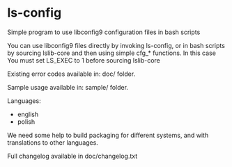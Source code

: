 ls-config
=========

Simple program to use libconfig9 configuration files in bash scripts

You can use libconfig9 files directly by invoking ls-config, or in bash scripts
by sourcing lslib-core and then using simple cfg_* functions. In this case 
You must set LS_EXEC to 1 before sourcing lslib-core

Existing error codes available in: doc/ folder.

Sample usage available in: sample/ folder.

Languages:
- english
- polish

We need some help to build packaging for different systems, and with translations 
to other languages.

Full changelog available in doc/changelog.txt
